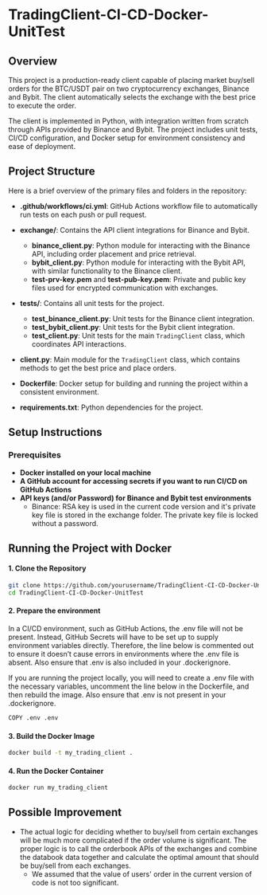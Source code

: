 # TradingClient-CI-CD-Docker-UnitTest

## Overview

This project is a production-ready client capable of placing market buy/sell orders for the BTC/USDT pair on two cryptocurrency exchanges, Binance and Bybit. The client automatically selects the exchange with the best price to execute the order.

The client is implemented in Python, with integration written from scratch through APIs provided by Binance and Bybit. The project includes unit tests, CI/CD configuration, and Docker setup for environment consistency and ease of deployment.

## Project Structure

Here is a brief overview of the primary files and folders in the repository:

- **.github/workflows/ci.yml**: GitHub Actions workflow file to automatically run tests on each push or pull request.

- **exchange/**: Contains the API client integrations for Binance and Bybit.
  - **binance_client.py**: Python module for interacting with the Binance API, including order placement and price retrieval.
  - **bybit_client.py**: Python module for interacting with the Bybit API, with similar functionality to the Binance client.
  - **test-prv-key.pem** and **test-pub-key.pem**: Private and public key files used for encrypted communication with exchanges.

- **tests/**: Contains all unit tests for the project.
  - **test_binance_client.py**: Unit tests for the Binance client integration.
  - **test_bybit_client.py**: Unit tests for the Bybit client integration.
  - **test_client.py**: Unit tests for the main `TradingClient` class, which coordinates API interactions.

- **client.py**: Main module for the `TradingClient` class, which contains methods to get the best price and place orders.

- **Dockerfile**: Docker setup for building and running the project within a consistent environment.

- **requirements.txt**: Python dependencies for the project.

## Setup Instructions

### Prerequisites

- **Docker installed on your local machine**
- **A GitHub account for accessing secrets if you want to run CI/CD on GitHub Actions**
- **API keys (and/or Password) for Binance and Bybit test environments**
  - Binance: RSA key is used in the current code version and it's private key file is stored in the exchange folder. The private key file is locked without a password.  

## Running the Project with Docker

#### 1. Clone the Repository
   ```bash
   git clone https://github.com/yourusername/TradingClient-CI-CD-Docker-UnitTest.git
   cd TradingClient-CI-CD-Docker-UnitTest
   ```

#### 2. Prepare the environment
In a CI/CD environment, such as GitHub Actions, the .env file will not be present. Instead, GitHub Secrets will have to be set up to supply environment variables directly. Therefore, the line below is commented out to ensure it doesn’t cause errors in environments where the .env file is absent. Also ensure that .env is also included in your .dockerignore.

If you are running the project locally, you will need to create a .env file with the necessary variables, uncomment the line below in the Dockerfile, and then rebuild the image. Also ensure that .env is not present in your .dockerignore.

   ```bash
   COPY .env .env
   ```

#### 3. Build the Docker Image
   ```bash
   docker build -t my_trading_client .
   ```

#### 4. Run the Docker Container
   ```bash
   docker run my_trading_client
   ```

## Possible Improvement

- The actual logic for deciding whether to buy/sell from certain exchanges will be much more complicated if the order volume is significant. The proper logic is to call the orderbook APIs of the exchanges and combine the databook data together and calculate the optimal amount that should be buy/sell from each exchanges.
  - We assumed that the value of users' order in the current version of code is not too significant.



